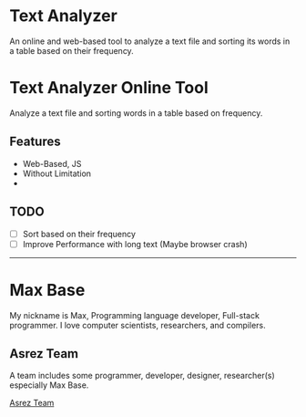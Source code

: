 # Text Analyzer

An online and web-based tool to analyze a text file and sorting its words in a table based on their frequency.

# Text Analyzer Online Tool

Analyze a text file and sorting words in a table based on frequency.

## Features

- Web-Based, JS
- Without Limitation
- 

## TODO

- [ ] Sort based on their frequency
- [ ] Improve Performance with long text (Maybe browser crash)

---------

# Max Base

My nickname is Max, Programming language developer, Full-stack programmer. I love computer scientists, researchers, and compilers.

## Asrez Team

A team includes some programmer, developer, designer, researcher(s) especially Max Base.

[Asrez Team](https://www.asrez.com/)

